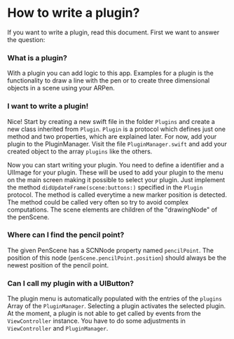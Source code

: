 # How to write a plugin?

If you want to write a plugin, read this document. First we want to answer the question: 

### What is a plugin?

With a plugin you can add logic to this app. Examples for a plugin is the functionality to draw a line with the pen or to create three dimensional objects in a scene using your ARPen.

### I want to write a plugin!

Nice! Start by creating a new swift file in the folder `Plugins` and create a new class inherited from `Plugin`. `Plugin` is a protocol which defines just one method and two properties, which are explained later. For now, add your plugin to the PluginManager. Visit the file `PluginManager.swift` and add your created object to the array `plugins` like the others.

Now you can start writing your plugin. You need to define a identifier and a UIImage for your plugin. These will be used to add your plugin to the menu on the main screen making it possible to select your plugin.
Just implement the method `didUpdateFrame(scene:buttons:)` specified in the `Plugin` protocol. The method is called everytime a new marker position is detected. The method could be called very often so try to avoid complex computations. The scene elements are children of the "drawingNode" of the penScene.

### Where can I find the pencil point?

The given PenScene has a SCNNode property named `pencilPoint`. The position of this node (`penScene.pencilPoint.position`) should always be the newest position of the pencil point.

### Can I call my plugin with a UIButton?

The plugin menu is automatically populated with the entries of the `plugins` Array of the `PluginManager`. Selecting a plugin activates the selected plugin.
At the moment, a plugin is  not able to get called by events from the `ViewController` instance. You have to do some adjustments in `ViewController` and `PluginManager`.
